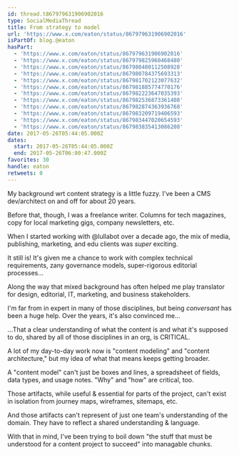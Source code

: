 ```yaml
---
id: thread.t867979631906902016
type: SocialMediaThread
title: From strategy to model
url: 'https://www.x.com/eaton/status/867979631906902016'
isPartOf: blog.@eaton
hasPart:
  - 'https://www.x.com/eaton/status/867979631906902016'
  - 'https://www.x.com/eaton/status/867979825960468480'
  - 'https://www.x.com/eaton/status/867980480112508928'
  - 'https://www.x.com/eaton/status/867980784375693313'
  - 'https://www.x.com/eaton/status/867981702123077632'
  - 'https://www.x.com/eaton/status/867981885774770176'
  - 'https://www.x.com/eaton/status/867982223647035393'
  - 'https://www.x.com/eaton/status/867982536873361408'
  - 'https://www.x.com/eaton/status/867982874363936768'
  - 'https://www.x.com/eaton/status/867983209719406593'
  - 'https://www.x.com/eaton/status/867983447020654593'
  - 'https://www.x.com/eaton/status/867983835413086208'
date: 2017-05-26T05:44:05.000Z
dates:
  start: 2017-05-26T05:44:05.000Z
  end: 2017-05-26T06:00:47.000Z
favorites: 30
handle: eaton
retweets: 0
---
```

My background wrt content strategy is a little fuzzy. I've been a CMS dev/architect on and off for about 20 years.

Before that, though, I was a freelance writer. Columns for tech magazines, copy for local marketing gigs, company newsletters, etc.

When I started working with @lullabot over a decade ago, the mix of media, publishing, marketing, and edu clients was *super* exciting.

It still is! It's given me a chance to work with complex technical requirements, zany governance models, super-rigorous editorial processes…

Along the way that mixed background has often helped me play translator for design, editorial, IT, marketing, and business stakeholders.

I'm far from in expert in many of those disciplines, but being *conversant* has been a huge help. Over the years, it's also convinced me…

…That a clear understanding of what the content is and what it's supposed to do, shared by all of those disciplines in an org, is CRITICAL.

A lot of my day-to-day work now is "content modeling" and "content architecture," but my idea of what that means keeps getting broader.

A "content model" can't just be boxes and lines, a spreadsheet of fields, data types, and usage notes. "Why" and "how" are critical, too.

Those artifacts, while useful &amp; essential for parts of the project, can't exist in isolation from journey maps, wireframes, sitemaps, etc.

And those artifacts can't represent of just one team's understanding of the domain. They have to reflect a shared understanding &amp; language.

With that in mind, I've been trying to boil down "the stuff that must be understood for a content project to succeed" into managable chunks.
